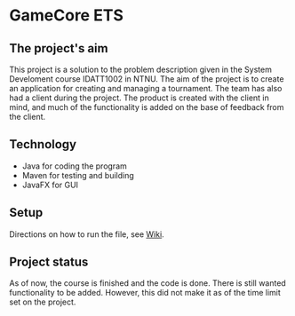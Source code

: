 # GameCore ETS

## The project's aim
This project is a solution to the problem description given in the System Develoment course IDATT1002 in NTNU.
The aim of the project is to create an application for creating and managing a tournament. 
The team has also had a client during the project. The product is created with the client in mind, and much of the functionality
is added on the base of feedback from the client.

## Technology
* Java for coding the program
* Maven for testing and building
* JavaFX for GUI

## Setup
Directions on how to run the file, see [Wiki](https://gitlab.stud.idi.ntnu.no/sojohans/sysdev_k1_05_ets/-/wikis/System-Documentation/Installation-Manual).

## Project status

As of now, the course is finished and the code is done. There is still wanted functionality to be added. However, this did not
make it as of the time limit set on the project. 

